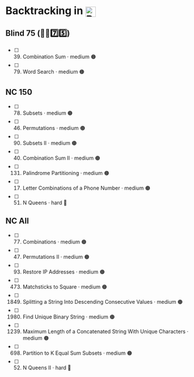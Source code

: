 # Backtracking in <img src="https://upload.wikimedia.org/wikipedia/commons/thumb/c/c3/Python-logo-notext.svg/1869px-Python-logo-notext.svg.png" alt="Python Logo" style="height: 1em; width: auto; vertical-align: sub;">


## Blind 75 (🧑‍🦯7️⃣5️⃣)
- [ ] 39. Combination Sum · medium 🟠
- [ ] 79. Word Search · medium 🟠

## NC 150
- [ ] 78. Subsets · medium 🟠
- [ ] 46. Permutations · medium 🟠
- [ ] 90. Subsets II · medium 🟠
- [ ] 40. Combination Sum II · medium 🟠
- [ ] 131. Palindrome Partitioning · medium 🟠
- [ ] 17. Letter Combinations of a Phone Number · medium 🟠
- [ ] 51. N Queens · hard 🔴

## NC All
- [ ] 77. Combinations · medium 🟠
- [ ] 47. Permutations II · medium 🟠
- [ ] 93. Restore IP Addresses · medium 🟠
- [ ] 473. Matchsticks to Square · medium 🟠
- [ ] 1849. Splitting a String Into Descending Consecutive Values · medium 🟠
- [ ] 1980. Find Unique Binary String · medium 🟠
- [ ] 1239. Maximum Length of a Concatenated String With Unique Characters · medium 🟠
- [ ] 698. Partition to K Equal Sum Subsets · medium 🟠
- [ ] 52. N Queens II · hard 🔴